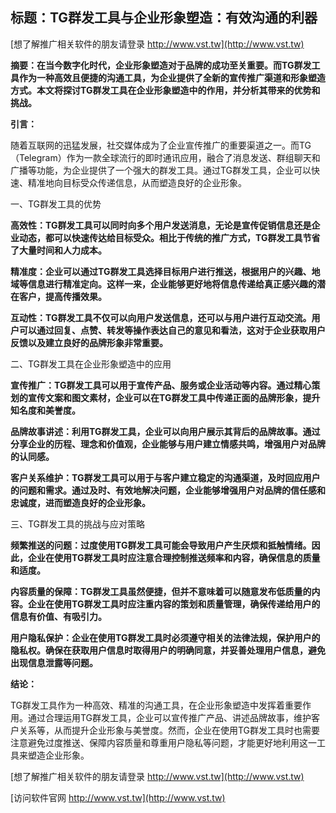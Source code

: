 ## **标题：TG群发工具与企业形象塑造：有效沟通的利器**

[想了解推广相关软件的朋友请登录 http://www.vst.tw](http://www.vst.tw)

**摘要：在当今数字化时代，企业形象塑造对于品牌的成功至关重要。而TG群发工具作为一种高效且便捷的沟通工具，为企业提供了全新的宣传推广渠道和形象塑造方式。本文将探讨TG群发工具在企业形象塑造中的作用，并分析其带来的优势和挑战。**

**引言：**

随着互联网的迅猛发展，社交媒体成为了企业宣传推广的重要渠道之一。而TG（Telegram）作为一款全球流行的即时通讯应用，融合了消息发送、群组聊天和广播等功能，为企业提供了一个强大的群发工具。通过TG群发工具，企业可以快速、精准地向目标受众传递信息，从而塑造良好的企业形象。

一、TG群发工具的优势

**高效性：TG群发工具可以同时向多个用户发送消息，无论是宣传促销信息还是企业动态，都可以快速传达给目标受众。相比于传统的推广方式，TG群发工具节省了大量时间和人力成本。**

**精准度：企业可以通过TG群发工具选择目标用户进行推送，根据用户的兴趣、地域等信息进行精准定向。这样一来，企业能够更好地将信息传递给真正感兴趣的潜在客户，提高传播效果。**

**互动性：TG群发工具不仅可以向用户发送信息，还可以与用户进行互动交流。用户可以通过回复、点赞、转发等操作表达自己的意见和看法，这对于企业获取用户反馈以及建立良好的品牌形象非常重要。**

二、TG群发工具在企业形象塑造中的应用

**宣传推广：TG群发工具可以用于宣传产品、服务或企业活动等内容。通过精心策划的宣传文案和图文素材，企业可以在TG群发工具中传递正面的品牌形象，提升知名度和美誉度。**

**品牌故事讲述：利用TG群发工具，企业可以向用户展示其背后的品牌故事。通过分享企业的历程、理念和价值观，企业能够与用户建立情感共鸣，增强用户对品牌的认同感。**

**客户关系维护：TG群发工具可以用于与客户建立稳定的沟通渠道，及时回应用户的问题和需求。通过及时、有效地解决问题，企业能够增强用户对品牌的信任感和忠诚度，进而塑造良好的企业形象。**

三、TG群发工具的挑战与应对策略

**频繁推送的问题：过度使用TG群发工具可能会导致用户产生厌烦和抵触情绪。因此，企业在使用TG群发工具时应注意合理控制推送频率和内容，确保信息的质量和适度。**

**内容质量的保障：TG群发工具虽然便捷，但并不意味着可以随意发布低质量的内容。企业在使用TG群发工具时应注重内容的策划和质量管理，确保传递给用户的信息有价值、有吸引力。**

**用户隐私保护：企业在使用TG群发工具时必须遵守相关的法律法规，保护用户的隐私权。确保在获取用户信息时取得用户的明确同意，并妥善处理用户信息，避免出现信息泄露等问题。**

**结论：**

TG群发工具作为一种高效、精准的沟通工具，在企业形象塑造中发挥着重要作用。通过合理运用TG群发工具，企业可以宣传推广产品、讲述品牌故事，维护客户关系等，从而提升企业形象与美誉度。然而，企业在使用TG群发工具时也需要注意避免过度推送、保障内容质量和尊重用户隐私等问题，才能更好地利用这一工具来塑造企业形象。

[想了解推广相关软件的朋友请登录 http://www.vst.tw](http://www.vst.tw)


[访问软件官网 http://www.vst.tw](http://www.vst.tw)

